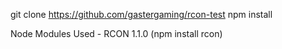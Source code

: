 git clone https://github.com/gastergaming/rcon-test
npm install

Node Modules Used -
RCON 1.1.0 (npm install rcon)
